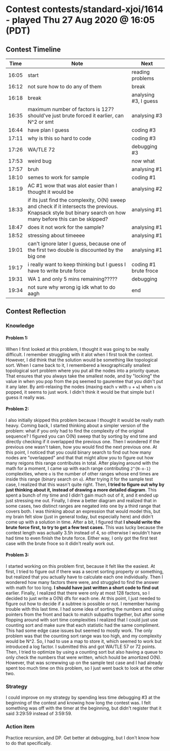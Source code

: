 # Contest contests/standard-xjoi/1614 - played Thu 27 Aug 2020 @ 16:05 (PDT)

## Contest Timeline

| Time | Note | Next |
|----|----|----|
16:05 | start | reading problems
16:12 | not sure how to do any of them | break
16:18 | break | analysing #3, I guess
16:35 | maximum number of factors is 127? should've just brute forced it earlier, can N^2 or smt | analysing #3
16:44 | have plan I guess | coding #3
17:11 | why is this so hard to code | coding #3
17:26 | WA/TLE 72 | debugging #3
17:53 | weird bug | now what
17:57 | bruh | analysing #1
18:10 | semes to work for sample | coding #1
18:19 | AC #1 wow that was alot easier than I thought it would be | analysing #2
18:33 | if its just find the complexity, O(N) sweep and check if it intersects the previous. Knapsack style but binary search on how many before this can be skipped? | analysing #1
18:47 | does it not work for the sample? | analysing #1
18:52 | stressing about timeeee | analysing #1
19:01 | can't ignore later I guess, because one of the first two double is discounted by the big one | analysing #1
19:17 | i really want to keep thinking but I guess I have to write brute force | coding #1 brute froce
19:31 | WA 1 and only 5 mins remaining????? | debugging
19:34 | not sure why wrong ig idk what to do aagh | end

## Contest Reflection

### Knowledge

#### Problem 1:

When I first looked at this problem, I thought it was going to be really difficult. I remember struggling with it alot when I first took the contest. However, I did think that the solution would be something like topological sort.
When I came back to it, I remembered a lexographically smallest topological sort problem where you put all the nodes into a priority queue. That ensures that you always take the smallest node, and by "locking" the value in when you pop from the pq seemed to gaurentee that you didn't put it any later. By anti-relaxing the nodes (maxing each `v` with `u` + `w`) when `u` is popped, it seems to just work.
I didn't think it would be that simple but I guess it really was.

#### Problem 2:

I also initially skipped this problem because I thought it would be really math heavy. Coming back, I started thinking about a simpler version of the problem: what if you only had to find the complexity of the original sequence?
I figured you can O(N) sweep that by sorting by end time and directly checking if it overlapped the previous one. Then I wondered if the previous one wasn't taken, how you would find the next previous one.
At this point, I noticed that you could binary search to find out how many nodes are "overlapped" and that that might allow you to figure out how many reigons this range contributes in total. After playing around with the math for a moment, I came up with each range contributing `2^{N-o-1}` complexities, where `o` is the number of other ranges whose end times are inside this range (binary search on `o`).
After trying it for the sample test case, I realized that this wasn't quite right. Then, **I tried to figure out why by just thinking about it, instead of drawing a more detailed diagram**. This spent a bunch of my time and I didn't gain much out of it, and it ended up just stressing me out.
Finally, I drew a better diagram and realized that in some cases, two distinct ranges are negated into one by a third range that covers both. I was thinking about an expression that would model this, but my brain felt slow (just in general today, but especially here) and didn't come up with a solution in time.
After a bit, I figured that **I should write the brute force first, to try to get a few test cases.** This was lucky because the contest length was actually 3.5h instead of 4, so otherwise I wouldn't have had time to even finish the brute force. Either way, I only got the first test case with the brute froce so it didn't really work out.

#### Problem 3:

I started working on this problem first, because it felt like the easiest. At first, I tried to figure out if there was a secret sorting property or something, but realized that you actually have to calculate each one individually.
Then I wondered how many factors there were, and struggled to find the answer with math for too long. **I should have just written a short code to find out** earlier.
Finally, I realized that there were only at most 128 factors, so I decided to just write a O(N) dfs for each one. At this point, I just needed to figure out how to decide if a subtree is possible or not. I remember having trouble with this last time.
I had some idea of sorting the numbers and using pointers from the front and back to match subpaths together, but after some flopping around with sort time complexities I realized that I could just use counting sort and make sure that each statistic had the same compliment.
This had some edge case issues but seemed to mostly work. The only problem was that the counting sort range was too high, and my complexity would be N^2. So, I had to use a map to store it, which seemed to work but introduced a log factor. I submitted this and got WA/TLE 57 or 72 points.
Then, I tried to optimize by using a counting sort but also having a queue to only check the numbers that were written, which hould be amortized O(N). However, that was screwwing up on the sample test case and I had already spent too much time on this problem, so I just went back to look at the other two.

### Strategy
I could improve on my strategy by spending less time debugging #3 at the beginning of the contest and knowing how long the contest was. I felt something was off with the timer at the beginning, but didn't register that it said 3:29:59 instead of 3:59:59.

### Action item
Practice recursion, and DP. Get better at debugging, but I don't know how to do that specifically.
